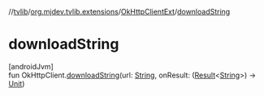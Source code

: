 //[tvlib](../../../index.md)/[org.mjdev.tvlib.extensions](../index.md)/[OkHttpClientExt](index.md)/[downloadString](download-string.md)

# downloadString

[androidJvm]\
fun OkHttpClient.[downloadString](download-string.md)(url: [String](https://kotlinlang.org/api/latest/jvm/stdlib/kotlin/-string/index.html), onResult: ([Result](https://kotlinlang.org/api/latest/jvm/stdlib/kotlin/-result/index.html)&lt;[String](https://kotlinlang.org/api/latest/jvm/stdlib/kotlin/-string/index.html)&gt;) -&gt; [Unit](https://kotlinlang.org/api/latest/jvm/stdlib/kotlin/-unit/index.html))
